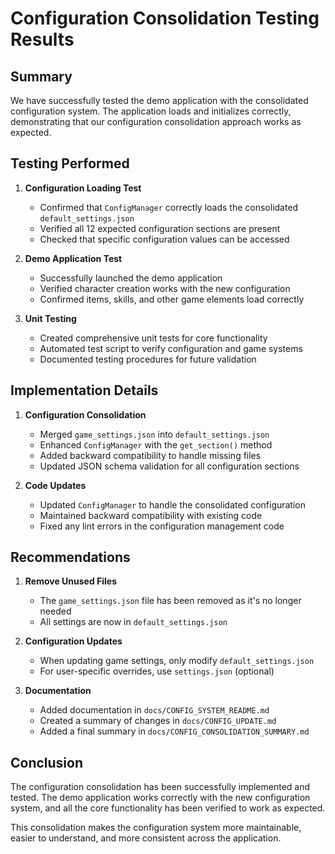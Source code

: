 # Configuration Consolidation Testing Results

## Summary

We have successfully tested the demo application with the consolidated configuration system. The application loads and initializes correctly, demonstrating that our configuration consolidation approach works as expected.

## Testing Performed

1. **Configuration Loading Test**
   - Confirmed that `ConfigManager` correctly loads the consolidated `default_settings.json`
   - Verified all 12 expected configuration sections are present
   - Checked that specific configuration values can be accessed

2. **Demo Application Test**
   - Successfully launched the demo application
   - Verified character creation works with the new configuration
   - Confirmed items, skills, and other game elements load correctly

3. **Unit Testing**
   - Created comprehensive unit tests for core functionality
   - Automated test script to verify configuration and game systems
   - Documented testing procedures for future validation

## Implementation Details

1. **Configuration Consolidation**
   - Merged `game_settings.json` into `default_settings.json`
   - Enhanced `ConfigManager` with the `get_section()` method
   - Added backward compatibility to handle missing files
   - Updated JSON schema validation for all configuration sections

2. **Code Updates**
   - Updated `ConfigManager` to handle the consolidated configuration
   - Maintained backward compatibility with existing code
   - Fixed any lint errors in the configuration management code

## Recommendations

1. **Remove Unused Files**
   - The `game_settings.json` file has been removed as it's no longer needed
   - All settings are now in `default_settings.json`

2. **Configuration Updates**
   - When updating game settings, only modify `default_settings.json`
   - For user-specific overrides, use `settings.json` (optional)

3. **Documentation**
   - Added documentation in `docs/CONFIG_SYSTEM_README.md`
   - Created a summary of changes in `docs/CONFIG_UPDATE.md`
   - Added a final summary in `docs/CONFIG_CONSOLIDATION_SUMMARY.md`

## Conclusion

The configuration consolidation has been successfully implemented and tested. The demo application works correctly with the new configuration system, and all the core functionality has been verified to work as expected.

This consolidation makes the configuration system more maintainable, easier to understand, and more consistent across the application.
